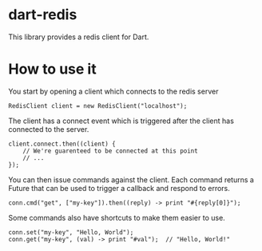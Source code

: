 # dart-redis

This library provides a redis client for Dart.

# How to use it

You start by opening a client which connects to the redis server

    RedisClient client = new RedisClient("localhost");

The client has a connect event which is triggered after the client has
connected to the server.

    client.connect.then((client) {
    	// We're guarenteed to be connected at this point
    	// ...
    });

You can then issue commands against the client. Each command returns a Future
that can be used to trigger a callback and respond to errors.

    conn.cmd("get", ["my-key"]).then((reply) -> print "#{reply[0]}");

Some commands also have shortcuts to make them easier to use.

    conn.set("my-key", "Hello, World");
    conn.get("my-key", (val) -> print "#val");	// "Hello, World!"
